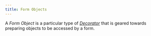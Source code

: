 ```yaml
---
title: Form Objects
---
```


A *Form Object* is a particular type of [*Decorator*]() that is geared towards
preparing objects to be accessed by a form.
